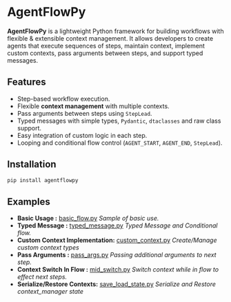 # AgentFlowPy

**AgentFlowPy** is a lightweight Python framework for building workflows with flexible & extensible context management. It allows developers to create agents that execute sequences of steps, maintain context, implement custom contexts, pass arguments between steps, and support typed messages.

## Features

- Step-based workflow execution.
- Flexible **context management** with multiple contexts.
- Pass arguments between steps using `StepLead`.
- Typed messages with simple types, `Pydantic`, `dtaclasses` and raw class support.
- Easy integration of custom logic in each step.
- Looping and conditional flow control (`AGENT_START`, `AGENT_END`, `StepLead`).

## Installation

```bash
pip install agentflowpy
```

## Examples
- **Basic Usage :** [basic_flow.py](./examples/basic_flow.py) *Sample of basic use.*
- **Typed Message :** [typed_message.py](./examples/typed_message.py) *Typed Message and Conditional flow.*
- **Custom Context Implementation:** [custom_context.py](./examples/custom_context.py) *Create/Manage custom context types*
- **Pass Arguments :** [pass_args.py](./examples/pass_args.py) *Passing additional arguments to next step.*
- **Context Switch In Flow :** [mid_switch.py](./examples/mid_switch.py) *Switch context while in flow to effect next steps.*
- **Serialize/Restore Contexts:** [save_load_state.py](./examples/save_load_state.py) *Serialize and Restore context_manager state*
